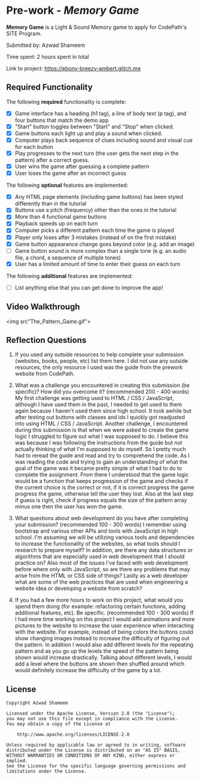 # Pre-work - *Memory Game*

**Memory Game** is a Light & Sound Memory game to apply for CodePath's SITE Program. 

Submitted by: Azwad Shameem

Time spent: 2 hours spent in total

Link to project: https://ebony-breezy-ambert.glitch.me

## Required Functionality

The following **required** functionality is complete:

* [X] Game interface has a heading (h1 tag), a line of body text (p tag), and four buttons that match the demo app
* [X] "Start" button toggles between "Start" and "Stop" when clicked. 
* [X] Game buttons each light up and play a sound when clicked. 
* [X] Computer plays back sequence of clues including sound and visual cue for each button
* [X] Play progresses to the next turn (the user gets the next step in the pattern) after a correct guess. 
* [X] User wins the game after guessing a complete pattern
* [X] User loses the game after an incorrect guess

The following **optional** features are implemented:

* [X] Any HTML page elements (including game buttons) has been styled differently than in the tutorial
* [X] Buttons use a pitch (frequency) other than the ones in the tutorial
* [X] More than 4 functional game buttons
* [X] Playback speeds up on each turn
* [X] Computer picks a different pattern each time the game is played
* [X] Player only loses after 3 mistakes (instead of on the first mistake)
* [X] Game button appearance change goes beyond color (e.g. add an image)
* [ ] Game button sound is more complex than a single tone (e.g. an audio file, a chord, a sequence of multiple tones)
* [X] User has a limited amount of time to enter their guess on each turn

The following **additional** features are implemented:

- [ ] List anything else that you can get done to improve the app!

## Video Walkthrough

<img src"The_Pattern_Game.gif"></img>


## Reflection Questions
1. If you used any outside resources to help complete your submission (websites, books, people, etc) list them here. 
I did not use any outside resources, the only resource I used was the guide from the prework website from CodePath.

2. What was a challenge you encountered in creating this submission (be specific)? How did you overcome it? (recommended 200 - 400 words) 
My first challenge was getting used to HTML / CSS / JavaScript, although I have used them in the past, I needed to get used to them again because I haven't used them since
high school. It took awhile but after testing out buttons with classes and ids I quickly got readjusted into using HTML / CSS / JavaScript.
Another challenge, I encountered during this submission is that when we were asked to create the game logic I struggled to figure out what I was supposed to do.
I believe this was because I was following the instructions from the guide but not actually thinking of what I'm supposed to do myself. So I pretty much had to reread the guide
and read and try to comprehend the code. As I was reading the code and trying to gain an understanding of what the goal of the game was it became pretty simple of what I had to do
to complete the assignment. From there I understood that the game logic would be a function that keeps progression of the game and checks if the current choice is the correct or not, 
if it is correct progress the game progress the game, otherwise tell the user they lost. Also at the last step if guess is right, check if progress equals the size of the pattern 
array minus one then the user has won the game.

3. What questions about web development do you have after completing your submission? (recommended 100 - 300 words) 
I remember using bootstrap and various other APIs and tools with JavaScript in high school. I'm assuming we will be utilizing various tools and dependencies to increase the 
functionality of the websites, so what tools should I research to prepare myself? In addition, are there any data structures or algorithms that are especially used in 
web development that I should practice on? Also most of the issues I've faced with web development before where only with JavaScript, so are there any problems that
may arise from the HTML or CSS side of things? Lastly as a web developer what are some of the web practices that are used when engineering a website idea or developing a website from scratch?

4. If you had a few more hours to work on this project, what would you spend them doing (for example: refactoring certain functions, adding additional features, etc). Be specific. (recommended 100 - 300 words) 
If I had more time working on this project I would add animations and more pictures to the website to increase the user experience when interacting with the website. For example, instead of being colors
the buttons could show changing images instead to increase the difficulty of figuring out the pattern. In addition I would also add different levels for the repeating pattern and as you go up
the levels the speed of the pattern being shown would increase drastically. Talking about different levels, I would add a level where the buttons are shown then shuffled around which would definitely
increase the difficulty of the game by a lot.



## License

    Copyright Azwad Shameem

    Licensed under the Apache License, Version 2.0 (the "License");
    you may not use this file except in compliance with the License.
    You may obtain a copy of the License at

        http://www.apache.org/licenses/LICENSE-2.0

    Unless required by applicable law or agreed to in writing, software
    distributed under the License is distributed on an "AS IS" BASIS,
    WITHOUT WARRANTIES OR CONDITIONS OF ANY KIND, either express or implied.
    See the License for the specific language governing permissions and
    limitations under the License.
